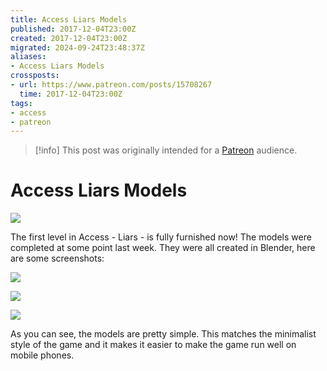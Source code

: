 ```yaml
---
title: Access Liars Models
published: 2017-12-04T23:00Z
created: 2017-12-04T23:00Z
migrated: 2024-09-24T23:48:37Z
aliases:
- Access Liars Models
crossposts:
- url: https://www.patreon.com/posts/15708267
  time: 2017-12-04T23:00Z
tags:
- access
- patreon
---
```


> [!info]
> This post was originally intended for a [Patreon](../tags/patreon.md) audience.

# Access Liars Models

![](201712042300-rooms.png)

The first level in Access - Liars - is fully furnished now! The models were completed at some point last week. They were all created in Blender, here are some screenshots:

![](201712042300-chair.png)

![](201712042300-planter.png)

![](201712042300-sculpture.png)

As you can see, the models are pretty simple. This matches the minimalist style of the game and it makes it easier to make the game run well on mobile phones.